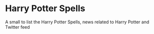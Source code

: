 Harry Potter Spells
===
A small to list the Harry Potter Spells, news related to Harry Potter and Twitter feed
